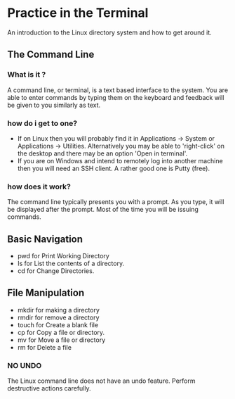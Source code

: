 # Practice in the Terminal
An introduction to the Linux directory system and how to get around it.
## The Command Line
### What is it ?
A command line, or terminal, is a text based interface to the system. You are able to enter commands by typing them on the keyboard and feedback will be given to you similarly as text.
### how do i get to one?
- If on Linux then you will probably find it in Applications -> System or Applications -> Utilities. Alternatively you may be able to 'right-click' on the desktop and there may be an option 'Open in terminal'.
- If you are on Windows and intend to remotely log into another machine then you will need an SSH client. A rather good one is Putty (free).
### how does it work?
The command line typically presents you with a prompt. As you type, it will be displayed after the prompt. Most of the time you will be issuing commands.
## Basic Navigation
- pwd for Print Working Directory
- ls for List the contents of a directory.
- cd for Change Directories.
## File Manipulation
- mkdir for making a directory
- rmdir for remove a directory
- touch for Create a blank file
- cp for Copy a file or directory.
- mv for Move a file or directory
- rm for Delete a file
### NO UNDO
The Linux command line does not have an undo feature. Perform destructive actions carefully.
